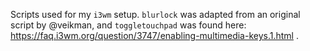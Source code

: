 Scripts used for my `i3wm` setup. `blurlock` was adapted from an original
script by @veikman, and `toggletouchpad` was found here:
https://faq.i3wm.org/question/3747/enabling-multimedia-keys.1.html .
